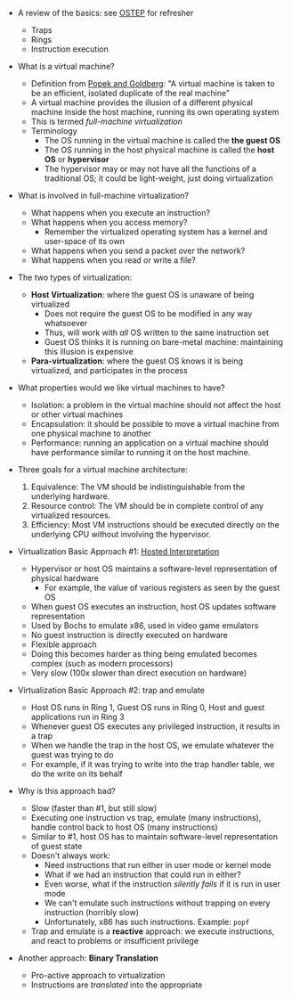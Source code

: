 * A review of the basics: see [OSTEP](http://pages.cs.wisc.edu/~remzi/OSTEP/cpu-mechanisms.pdf) for refresher
    * Traps
    * Rings
    * Instruction execution
* What is a virtual machine?
    * Definition from [Popek and Goldberg](https://cs.nyu.edu/courses/fall14/CSCI-GA.3033-010/popek-goldberg.pdf): "A virtual machine is taken to be an efficient, isolated duplicate of the real machine" 
    * A virtual machine provides the illusion of a different physical
      machine inside the host machine, running its own operating system
    * This is termed *full-machine virtualization*
    * Terminology
        * The OS running in the virtual machine is called the **the guest OS**
        * The OS running in the host physical machine is called the **host OS** or **hypervisor**
        * The hypervisor may or may not have all the functions of a
          traditional OS; it could be light-weight, just doing
          virtualization
* What is involved in full-machine virtualization?
    * What happens when you execute an instruction?
    * What happens when you access memory?
        * Remember the virtualized operating system has a kernel and user-space of its own
    * What happens when you send a packet over the network?
    * What happens when you read or write a file?
* The two types of virtualization:
    * **Host Virtualization**: where the guest OS is unaware of being virtualized
        * Does not require the guest OS to be modified in any way whatsoever
        * Thus, will work with *all* OS written to the same instruction set
        * Guest OS thinks it is running on bare-metal machine: maintaining this illusion is expensive
    * **Para-virtualization**: where the guest OS knows it is being virtualized, and participates in the process
* What properties would we like virtual machines to have?
    * Isolation: a problem in the virtual machine should not affect the host or other virtual machines
    * Encapsulation: it should be possible to move a virtual machine from one physical machine to another
    * Performance: running an application on a virtual machine should have performance similar to running it on the host machine. 
* Three goals for a virtual machine architecture:
    1. Equivalence: The VM should be indistinguishable from the underlying hardware.
    2. Resource control: The VM should be in complete control of any virtualized resources.
    3. Efficiency: Most VM instructions should be executed directly on the underlying CPU without involving the hypervisor.

* Virtualization Basic Approach #1: [Hosted Interpretation](http://www.eecs.harvard.edu/~cs161/notes/virtualization.pdf)
    * Hypervisor or host OS maintains a software-level representation of physical hardware
        * For example, the value of various registers as seen by the guest OS
    * When guest OS executes an instruction, host OS updates software representation
    * Used by Bochs to emulate x86, used in video game emulators
    * No guest instruction is directly executed on hardware
    * Flexible approach
    * Doing this becomes harder as thing being emulated becomes complex (such as modern processors)
    * Very slow (100x slower than direct execution on hardware)
* Virtualization Basic Approach #2: trap and emulate
    * Host OS runs in Ring 1, Guest OS runs in Ring 0, Host and guest applications run in Ring 3
    * Whenever guest OS executes any privileged instruction, it results in a trap
    * When we handle the trap in the host OS, we emulate whatever the guest was trying to do
    * For example, if it was trying to write into the trap handler table, we do the write on its behalf
* Why is this approach bad?
    * Slow (faster than #1, but still slow)
    * Executing one instruction vs trap, emulate (many instructions),
      handle control back to host OS (many instructions)
    * Similar to #1, host OS has to maintain software-level representation of guest state
    * Doesn't always work:
        * Need instructions that run either in user mode or kernel mode
        * What if we had an instruction that could run in either?
        * Even worse, what if the instruction *silently fails* if it is run in user mode
        * We can't emulate such instructions without trapping on every instruction (horribly slow)
        * Unfortunately, x86 has such instructions. Example: `popf`
    * Trap and emulate is a **reactive** approach: we execute instructions, and react to problems or insufficient privilege
* Another approach: **Binary Translation**
    * Pro-active approach to virtualization
    * Instructions are *translated* into the appropriate     
           
    
    